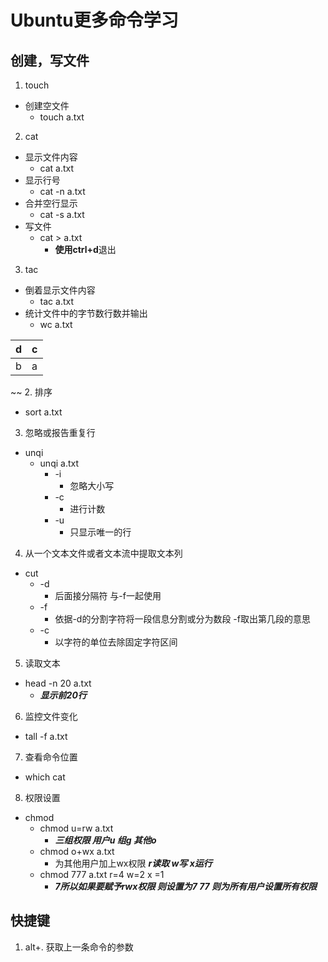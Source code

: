 # Ubuntu更多命令学习
## 创建，写文件
1. touch
* 创建空文件 
  * touch a.txt 
2. cat
* 显示文件内容
  * cat a.txt
* 显示行号
  * cat -n a.txt
* 合并空行显示
  * cat -s a.txt
* 写文件
  * cat > a.txt  
    * **使用ctrl+d**退出
3. tac
* 倒着显示文件内容
  * tac a.txt
* 统计文件中的字节数行数并输出
  * wc a.txt

| d | c |
|---|---|
| b | a |~~
~~
2. 排序
* sort a.txt
3. 忽略或报告重复行
* unqi
  * unqi a.txt
    * -i 
      * 忽略大小写
    * -c 
      * 进行计数
    * -u 
      * 只显示唯一的行
4. 从一个文本文件或者文本流中提取文本列
* cut
  * -d 
    * 后面接分隔符 与-f一起使用
  * -f 
    * 依据-d的分割字符将一段信息分割或分为数段 -f取出第几段的意思
  * -c 
    * 以字符的单位去除固定字符区间
5. 读取文本
* head -n 20 a.txt 
  * ***显示前20行***
6. 监控文件变化
* tall -f a.txt
7. 查看命令位置
* which cat
8. 权限设置
* chmod
    * chmod u=rw a.txt 
      * ***三组权限  用户u 组g 其他o***
    * chmod o+wx a.txt 
      * 为其他用户加上wx权限 ***r读取 w写 x运行***
    * chmod 777 a.txt r=4 w=2 x =1  
      * ***7所以如果要赋予rwx权限 则设置为7 77 则为所有用户设置所有权限***
## 快捷键
1. alt+. 获取上一条命令的参数
